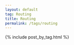 ```yaml
---
layout: default
tag: Routing
title: Routing
permalink: /tags/routing
---
```


{% include post_by_tag.html %}